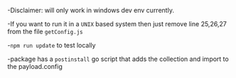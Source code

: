 -Disclaimer: will only work in windows dev env currently.

-If you want to run it in a `UNIX` based system then just remove line 25,26,27 from the file `getConfig.js` 

-`npm run update` to test locally

-package has a  `postinstall` go script that adds the collection and import to the payload.config

